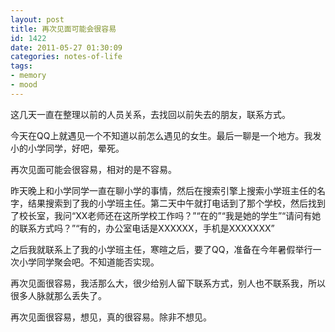 ```yaml
---
layout: post
title: 再次见面可能会很容易
id: 1422
date: 2011-05-27 01:30:09
categories: notes-of-life
tags:
- memory
- mood
---
```


这几天一直在整理以前的人员关系，去找回以前失去的朋友，联系方式。<!-- more -->

今天在QQ上就遇见一个不知道以前怎么遇见的女生。最后一聊是一个地方。我发小的小学同学，好吧，晕死。

再次见面可能会很容易，相对的是不容易。

昨天晚上和小学同学一直在聊小学的事情，然后在搜索引擎上搜索小学班主任的名字，结果搜索到了我的小学班主任。第二天中午就打电话到了那个学校，然后找到了校长室，我问“XX老师还在这所学校工作吗？”“在的”“我是她的学生”“请问有她的联系方式吗？”“有的，办公室电话是XXXXXX，手机是XXXXXXX”

之后我就联系上了我的小学班主任，寒暄之后，要了QQ，准备在今年暑假举行一次小学同学聚会吧。不知道能否实现。

再次见面很容易，我活那么大，很少给别人留下联系方式，别人也不联系我，所以很多人脉就那么丢失了。

再次见面很容易，想见，真的很容易。除非不想见。